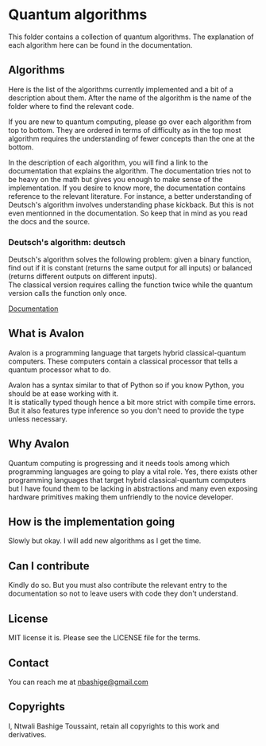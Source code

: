 # Quantum algorithms

This folder contains a collection of quantum algorithms.
The explanation of each algorithm here can be found in the documentation.

## Algorithms

Here is the list of the algorithms currently implemented and a bit of a description about them.
After the name of the algorithm is the name of the folder where to find the relevant code.

If you are new to quantum computing, please go over each algorithm from top to bottom. 
They are ordered in terms of difficulty as in the top most algorithm requires the understanding 
of fewer concepts than the one at the bottom.

In the description of each algorithm, you will find a link to the documentation that explains 
the algorithm. The documentation tries not to be heavy on the math but gives you enough to 
make sense of the implementation. If you desire to know more, the documentation contains 
reference to the relevant literature. For instance, a better understanding of Deutsch's algorithm 
involves understanding phase kickback. But this is not even mentionned in the documentation.
So keep that in mind as you read the docs and the source.

### Deutsch's algorithm: deutsch

Deutsch's algorithm solves the following problem: given a binary function, find out if 
it is constant (returns the same output for all inputs) or balanced (returns different outputs on different inputs).  
The classical version requires calling the function twice while the quantum version calls the function only once.

[Documentation](https://avalon-lang.readthedocs.io/en/latest/algorithms/deutsch.html)

## What is Avalon

Avalon is a programming language that targets hybrid classical-quantum computers. These computers 
contain a classical processor that tells a quantum processor what to do.

Avalon has a syntax similar to that of Python so if you know Python, you should be at ease working with it.  
It is statically typed though hence a bit more strict with compile time errors. But it also features 
type inference so you don't need to provide the type unless necessary.

## Why Avalon

Quantum computing is progressing and it needs tools among which programming languages are going to play 
a vital role. Yes, there exists other programming languages that target hybrid classical-quantum computers 
but I have found them to be lacking in abstractions and many even exposing hardware primitives 
making them unfriendly to the novice developer.

## How is the implementation going

Slowly but okay. I will add new algorithms as I get the time.


## Can I contribute

Kindly do so. But you must also contribute the relevant entry to the documentation so
not to leave users with code they don't understand.

## License

MIT license it is. Please see the LICENSE file for the terms.

## Contact

You can reach me at <a href="mailto:nbashige@gmail.com">nbashige@gmail.com</a>

## Copyrights

I, Ntwali Bashige Toussaint, retain all copyrights to this work and derivatives.
